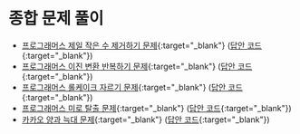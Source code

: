 # 종합 문제 풀이

- [프로그래머스 제일 작은 수 제거하기 문제](https://school.programmers.co.kr/learn/courses/30/lessons/12935){:target="_blank"} ([답안 코드](https://github.com/abel-shin/pccp-python/blob/main/src/day5/Solution4.py){:target="_blank"})
- [프로그래머스 이진 변환 반복하기 문제](https://school.programmers.co.kr/learn/courses/30/lessons/70129){:target="_blank"} ([답안 코드](https://github.com/abel-shin/pccp-python/blob/main/src/day5/Solution5.py){:target="_blank"})
- [프로그래머스 롤케이크 자르기 문제](https://school.programmers.co.kr/learn/courses/30/lessons/132265){:target="_blank"} ([답안 코드](https://github.com/abel-shin/pccp-python/blob/main/src/day5/Solution6.py){:target="_blank"})
- [프로그래머스 미로 탈출 문제](https://school.programmers.co.kr/learn/courses/30/lessons/159993){:target="_blank"} ([답안 코드](https://github.com/abel-shin/pccp-python/blob/main/src/day5/Solution7.py){:target="_blank"})
- [카카오 양과 늑대 문제](https://school.programmers.co.kr/learn/courses/30/lessons/92343){:target="_blank"} ([답안 코드](https://github.com/abel-shin/pccp-python/blob/main/src/day5/Solution8.py){:target="_blank"})
